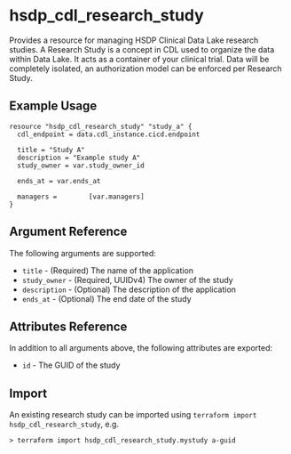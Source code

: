 # hsdp_cdl_research_study

Provides a resource for managing HSDP Clinical Data Lake research studies.
A Research Study is a concept in CDL used to organize the data within Data Lake. 
It acts as a container of your clinical trial. Data will be completely isolated,
an authorization model can be enforced per Research Study.

## Example Usage

```hcl
resource "hsdp_cdl_research_study" "study_a" {
  cdl_endpoint = data.cdl_instance.cicd.endpoint
  
  title = "Study A"
  description = "Example study A"
  study_owner = var.study_owner_id
          
  ends_at = var.ends_at
  
  managers =        [var.managers]
} 
```

## Argument Reference

The following arguments are supported:

* `title` - (Required) The name of the application
* `study_owner` - (Required, UUIDv4) The owner of the study
* `description` - (Optional) The description of the application
* `ends_at` - (Optional) The end date of the study

## Attributes Reference

In addition to all arguments above, the following attributes are exported:

* `id` - The GUID of the study

## Import

An existing research study can be imported using `terraform import hsdp_cdl_research_study`, e.g.

```shell
> terraform import hsdp_cdl_research_study.mystudy a-guid
```

